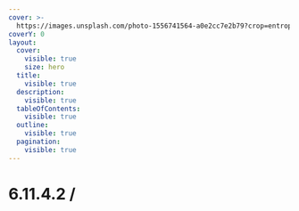 ```yaml
---
cover: >-
  https://images.unsplash.com/photo-1556741564-a0e2cc7e2b79?crop=entropy&cs=srgb&fm=jpg&ixid=M3wxOTcwMjR8MHwxfHNlYXJjaHwxfHxzcXVhcmUlMjByZWFkZXJ8ZW58MHx8fHwxNzQ2OTI3MTMyfDA&ixlib=rb-4.1.0&q=85
coverY: 0
layout:
  cover:
    visible: true
    size: hero
  title:
    visible: true
  description:
    visible: true
  tableOfContents:
    visible: true
  outline:
    visible: true
  pagination:
    visible: true
---
```


# 6.11.4.2 /

